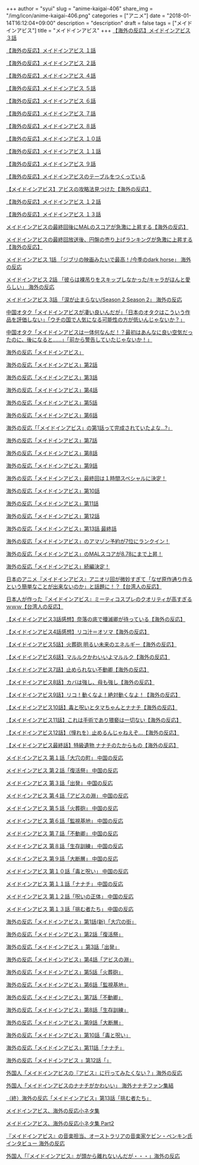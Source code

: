 +++
author = "syui"
slug = "anime-kaigai-406"
share_img = "/img/icon/anime-kaigai-406.png"
categories = ["アニメ"]
date = "2018-01-14T16:12:04+09:00"
description = "description"
draft = false
tags = ["メイドインアビス"]
title = "メイドインアビス"
+++
<a href="http://animekaigai.blogspot.com/2017/07/MiA-3.html" rel="nofollow" target="_blank" title="【海外の反応】メイドインアビス ３話">【海外の反応】メイドインアビス ３話</a>

<a href="http://animekaigai.blogspot.com/2017/07/madeinabyss-1.html" rel="nofollow" target="_blank" title="【海外の反応】メイドインアビス １話">【海外の反応】メイドインアビス １話</a>

<a href="http://animekaigai.blogspot.com/2017/07/madeinabyss-2.html" rel="nofollow" target="_blank" title="【海外の反応】メイドインアビス ２話">【海外の反応】メイドインアビス ２話</a>

<a href="http://animekaigai.blogspot.com/2017/07/madeinabyss-4.html" rel="nofollow" target="_blank" title="【海外の反応】メイドインアビス ４話">【海外の反応】メイドインアビス ４話</a>

<a href="http://animekaigai.blogspot.com/2017/08/MiA-5.html" rel="nofollow" target="_blank" title="【海外の反応】メイドインアビス ５話">【海外の反応】メイドインアビス ５話</a>

<a href="http://animekaigai.blogspot.com/2017/08/MiA-6.html" rel="nofollow" target="_blank" title="【海外の反応】メイドインアビス ６話">【海外の反応】メイドインアビス ６話</a>

<a href="http://animekaigai.blogspot.com/2017/08/MiA-7.html" rel="nofollow" target="_blank" title="【海外の反応】メイドインアビス ７話">【海外の反応】メイドインアビス ７話</a>

<a href="http://animekaigai.blogspot.com/2017/08/MiA-8.html" rel="nofollow" target="_blank" title="【海外の反応】メイドインアビス ８話">【海外の反応】メイドインアビス ８話</a>

<a href="http://animekaigai.blogspot.com/2017/09/MiA-10.html" rel="nofollow" target="_blank" title="【海外の反応】メイドインアビス １０話">【海外の反応】メイドインアビス １０話</a>

<a href="http://animekaigai.blogspot.com/2017/09/MiA-11.html" rel="nofollow" target="_blank" title="【海外の反応】メイドインアビス １１話">【海外の反応】メイドインアビス １１話</a>

<a href="http://animekaigai.blogspot.com/2017/09/MiA-9.html" rel="nofollow" target="_blank" title="【海外の反応】メイドインアビス ９話">【海外の反応】メイドインアビス ９話</a>

<a href="http://animekaigai.blogspot.com/2017/09/MiAtable.html" rel="nofollow" target="_blank" title=" 【海外の反応】メイドインアビスのテーブルをつくっている"> 【海外の反応】メイドインアビスのテーブルをつくっている</a>

<a href="http://animekaigai.blogspot.com/2017/09/abyss-solved.html" rel="nofollow" target="_blank" title="【メイドインアビス】アビスの攻略法見つけた【海外の反応】">【メイドインアビス】アビスの攻略法見つけた【海外の反応】</a>

<a href="http://animekaigai.blogspot.com/2017/09/mia-12.html" rel="nofollow" target="_blank" title=" 【海外の反応】メイドインアビス １２話"> 【海外の反応】メイドインアビス １２話</a>

<a href="http://animekaigai.blogspot.com/2017/09/mia-13.html" rel="nofollow" target="_blank" title=" 【海外の反応】メイドインアビス １３話"> 【海外の反応】メイドインアビス １３話</a>

<a href="http://animekaigai.blogspot.com/2017/10/mia-elevator.html" rel="nofollow" target="_blank" title=" メイドインアビスの最終回後にMALのスコアが急激に上昇する【海外の反応】"> メイドインアビスの最終回後にMALのスコアが急激に上昇する【海外の反応】</a>

<a href="http://animekaigai.blogspot.com/2017/10/mia-sales.html" rel="nofollow" target="_blank" title="メイドインアビスの最終回放送後、円盤の売り上げランキングが急激に上昇する【海外の反応】">メイドインアビスの最終回放送後、円盤の売り上げランキングが急激に上昇する【海外の反応】</a>

<a href="http://anirepokaigai.com/%E3%83%A1%E3%82%A4%E3%83%89%E3%82%A4%E3%83%B3%E3%82%A2%E3%83%93%E3%82%B9/post17-1" rel="nofollow" target="_blank" title="メイドインアビス 1話 「ジブリの映画みたいで最高！/今季のdark horse」 海外の反応">メイドインアビス 1話 「ジブリの映画みたいで最高！/今季のdark horse」 海外の反応</a>

<a href="http://anirepokaigai.com/%E3%83%A1%E3%82%A4%E3%83%89%E3%82%A4%E3%83%B3%E3%82%A2%E3%83%93%E3%82%B9/post17-2" rel="nofollow" target="_blank" title="メイドインアビス 2話 「彼らは裸吊りをスキップしなかった/キャラがほんと愛らしい」 海外の反応">メイドインアビス 2話 「彼らは裸吊りをスキップしなかった/キャラがほんと愛らしい」 海外の反応</a>

<a href="http://anirepokaigai.com/%E3%83%A1%E3%82%A4%E3%83%89%E3%82%A4%E3%83%B3%E3%82%A2%E3%83%93%E3%82%B9/post17-3" rel="nofollow" target="_blank" title=" メイドインアビス 3話 「涙が止まらない/Season 2 Season 2」 海外の反応"> メイドインアビス 3話 「涙が止まらない/Season 2 Season 2」 海外の反応</a>

<a href="http://blog.livedoor.jp/kashikou/archives/52077451.html" rel="nofollow" target="_blank" title="中国オタク「メイドインアビスが凄い良いんだが」「日本のオタクはこういう作品を評価しない」「ウチの国で人気になる可能性の方が低いんじゃないか？」">中国オタク「メイドインアビスが凄い良いんだが」「日本のオタクはこういう作品を評価しない」「ウチの国で人気になる可能性の方が低いんじゃないか？」</a>

<a href="http://blog.livedoor.jp/kashikou/archives/52081078.html" rel="nofollow" target="_blank" title=" 中国オタク「メイドインアビスは一体何なんだ！？最初はあんなに良い空気だったのに、後になると……」「前から警告していたじゃないか！」"> 中国オタク「メイドインアビスは一体何なんだ！？最初はあんなに良い空気だったのに、後になると……」「前から警告していたじゃないか！」</a>

<a href="http://honyakutyuihou.hatenablog.com/entry/2017/07/08/004513" rel="nofollow" target="_blank" title="海外の反応「メイドインアビス」">海外の反応「メイドインアビス」</a>

<a href="http://honyakutyuihou.hatenablog.com/entry/2017/07/15/005225" rel="nofollow" target="_blank" title="海外の反応「メイドインアビス」第2話">海外の反応「メイドインアビス」第2話</a>

<a href="http://honyakutyuihou.hatenablog.com/entry/2017/07/22/003616" rel="nofollow" target="_blank" title="海外の反応「メイドインアビス」第3話">海外の反応「メイドインアビス」第3話</a>

<a href="http://honyakutyuihou.hatenablog.com/entry/2017/07/29/005557" rel="nofollow" target="_blank" title="海外の反応「メイドインアビス」第4話">海外の反応「メイドインアビス」第4話</a>

<a href="http://honyakutyuihou.hatenablog.com/entry/2017/08/05/005015" rel="nofollow" target="_blank" title="海外の反応「メイドインアビス」第5話">海外の反応「メイドインアビス」第5話</a>

<a href="http://honyakutyuihou.hatenablog.com/entry/2017/08/12/004836" rel="nofollow" target="_blank" title="海外の反応「メイドインアビス」第6話">海外の反応「メイドインアビス」第6話</a>

<a href="http://honyakutyuihou.hatenablog.com/entry/2017/08/18/071213" rel="nofollow" target="_blank" title="海外の反応「「メイドインアビス」の第1話って完成されていたよな...?」">海外の反応「「メイドインアビス」の第1話って完成されていたよな...?」</a>

<a href="http://honyakutyuihou.hatenablog.com/entry/2017/08/19/021337" rel="nofollow" target="_blank" title=" 海外の反応「メイドインアビス」第7話"> 海外の反応「メイドインアビス」第7話</a>

<a href="http://honyakutyuihou.hatenablog.com/entry/2017/08/26/052742" rel="nofollow" target="_blank" title="海外の反応「メイドインアビス」第8話">海外の反応「メイドインアビス」第8話</a>

<a href="http://honyakutyuihou.hatenablog.com/entry/2017/09/02/004344" rel="nofollow" target="_blank" title="海外の反応「メイドインアビス」第9話">海外の反応「メイドインアビス」第9話</a>

<a href="http://honyakutyuihou.hatenablog.com/entry/2017/09/02/092928" rel="nofollow" target="_blank" title="海外の反応「メイドインアビス」最終回は１時間スペシャルに決定！">海外の反応「メイドインアビス」最終回は１時間スペシャルに決定！</a>

<a href="http://honyakutyuihou.hatenablog.com/entry/2017/09/09/001519" rel="nofollow" target="_blank" title=" 海外の反応「メイドインアビス」第10話"> 海外の反応「メイドインアビス」第10話</a>

<a href="http://honyakutyuihou.hatenablog.com/entry/2017/09/16/004446" rel="nofollow" target="_blank" title=" 海外の反応「メイドインアビス」第11話"> 海外の反応「メイドインアビス」第11話</a>

<a href="http://honyakutyuihou.hatenablog.com/entry/2017/09/23/054445" rel="nofollow" target="_blank" title=" 海外の反応「メイドインアビス」第12話"> 海外の反応「メイドインアビス」第12話</a>

<a href="http://honyakutyuihou.hatenablog.com/entry/2017/09/30/005612" rel="nofollow" target="_blank" title="海外の反応「メイドインアビス」第13話 最終話">海外の反応「メイドインアビス」第13話 最終話</a>

<a href="http://honyakutyuihou.hatenablog.com/entry/2017/10/01/093138" rel="nofollow" target="_blank" title="海外の反応「メイドインアビス」のアマゾン予約が7位にランクイン！">海外の反応「メイドインアビス」のアマゾン予約が7位にランクイン！</a>

<a href="http://honyakutyuihou.hatenablog.com/entry/2017/10/01/111123" rel="nofollow" target="_blank" title="海外の反応「メイドインアビス」のMALスコアが8.78にまで上昇！">海外の反応「メイドインアビス」のMALスコアが8.78にまで上昇！</a>

<a href="http://honyakutyuihou.hatenablog.com/entry/2017/11/26/193027" rel="nofollow" target="_blank" title="海外の反応「メイドインアビス」続編決定！">海外の反応「メイドインアビス」続編決定！</a>

<a href="http://kaola.jp/2017/09/20/449889/" rel="nofollow" target="_blank" title=" 日本のアニメ『メイドインアビス』アニオリ回が微妙すぎて「なぜ原作通り作るという簡単なことが出来ないのか」と話題に！？【台湾人の反応】"> 日本のアニメ『メイドインアビス』アニオリ回が微妙すぎて「なぜ原作通り作るという簡単なことが出来ないのか」と話題に！？【台湾人の反応】</a>

<a href="http://kaola.jp/2017/11/15/452158/" rel="nofollow" target="_blank" title=" 日本人が作った『メイドインアビス』ミーティコスプレのクオリティが高すぎるｗｗｗ【台湾人の反応】"> 日本人が作った『メイドインアビス』ミーティコスプレのクオリティが高すぎるｗｗｗ【台湾人の反応】</a>

<a href="http://sakura-sasakura.com/2017/07/23/others-81/" rel="nofollow" target="_blank" title=" 【メイドインアビス3話感想】奈落の底で殲滅卿が待っている【海外の反応】"> 【メイドインアビス3話感想】奈落の底で殲滅卿が待っている【海外の反応】</a>

<a href="http://sakura-sasakura.com/2017/07/30/others-82/" rel="nofollow" target="_blank" title="【メイドインアビス4話感想】リコ汁＝オソマ【海外の反応】">【メイドインアビス4話感想】リコ汁＝オソマ【海外の反応】</a>

<a href="http://sakura-sasakura.com/2017/08/06/others-83/" rel="nofollow" target="_blank" title=" 【メイドインアビス5話】火葬砲 明るい未来のエネルギー【海外の反応】"> 【メイドインアビス5話】火葬砲 明るい未来のエネルギー【海外の反応】</a>

<a href="http://sakura-sasakura.com/2017/08/13/others-84/" rel="nofollow" target="_blank" title="【メイドインアビス6話】マルルクかわいいよマルルク【海外の反応】">【メイドインアビス6話】マルルクかわいいよマルルク【海外の反応】</a>

<a href="http://sakura-sasakura.com/2017/08/20/others-86/" rel="nofollow" target="_blank" title="【メイドインアビス7話】止められない不動卿【海外の反応】">【メイドインアビス7話】止められない不動卿【海外の反応】</a>

<a href="http://sakura-sasakura.com/2017/08/27/others-87/" rel="nofollow" target="_blank" title="【メイドインアビス8話】カバは強し、母も強し【海外の反応】">【メイドインアビス8話】カバは強し、母も強し【海外の反応】</a>

<a href="http://sakura-sasakura.com/2017/09/03/others-90/" rel="nofollow" target="_blank" title="【メイドインアビス9話】リコ！動くなよ！絶対動くなよ！【海外の反応】">【メイドインアビス9話】リコ！動くなよ！絶対動くなよ！【海外の反応】</a>

<a href="http://sakura-sasakura.com/2017/09/10/others-93/" rel="nofollow" target="_blank" title=" 【メイドインアビス10話】毒と呪いとタマちゃんとナナチ【海外の反応】"> 【メイドインアビス10話】毒と呪いとタマちゃんとナナチ【海外の反応】</a>

<a href="http://sakura-sasakura.com/2017/09/17/others-95/" rel="nofollow" target="_blank" title=" 【メイドインアビス11話】これは手術であり猥褻は一切ない【海外の反応】"> 【メイドインアビス11話】これは手術であり猥褻は一切ない【海外の反応】</a>

<a href="http://sakura-sasakura.com/2017/09/24/others-98/" rel="nofollow" target="_blank" title="【メイドインアビス12話】（憧れを）止めるんじゃねえぞ…【海外の反応】">【メイドインアビス12話】（憧れを）止めるんじゃねえぞ…【海外の反応】</a>

<a href="http://sakura-sasakura.com/2017/10/01/others-102/" rel="nofollow" target="_blank" title=" 【メイドインアビス最終話】特級遺物 ナナチのたからもの【海外の反応】"> 【メイドインアビス最終話】特級遺物 ナナチのたからもの【海外の反応】</a>

<a href="http://tairikuno.com/2017/07/13/%E3%83%A1%E3%82%A4%E3%83%89%E3%82%A4%E3%83%B3%E3%82%A2%E3%83%93%E3%82%B9%E3%80%80%E7%AC%AC%EF%BC%91%E8%A9%B1%E3%80%8C%E5%A4%A7%E7%A9%B4%E3%81%AE%E7%94%BA%E3%80%8D-%E4%B8%AD%E5%9B%BD%E3%81%AE%E5%8F%8D/" rel="nofollow" target="_blank" title=" メイドインアビス 第１話「大穴の町」 中国の反応"> メイドインアビス 第１話「大穴の町」 中国の反応</a>

<a href="http://tairikuno.com/2017/07/15/%E3%83%A1%E3%82%A4%E3%83%89%E3%82%A4%E3%83%B3%E3%82%A2%E3%83%93%E3%82%B9%E3%80%80%E7%AC%AC%EF%BC%92%E8%A9%B1%E3%80%8C%E3%80%8D-%E4%B8%AD%E5%9B%BD%E3%81%AE%E5%8F%8D%E5%BF%9C/" rel="nofollow" target="_blank" title="メイドインアビス 第２話「復活祭」 中国の反応">メイドインアビス 第２話「復活祭」 中国の反応</a>

<a href="http://tairikuno.com/2017/07/22/%E3%83%A1%E3%82%A4%E3%83%89%E3%82%A4%E3%83%B3%E3%82%A2%E3%83%93%E3%82%B9%E3%80%80%E7%AC%AC%EF%BC%93%E8%A9%B1%E3%80%8C%E5%87%BA%E7%99%BA%E3%80%8D-%E4%B8%AD%E5%9B%BD%E3%81%AE%E5%8F%8D%E5%BF%9C/" rel="nofollow" target="_blank" title="メイドインアビス 第３話「出発」 中国の反応">メイドインアビス 第３話「出発」 中国の反応</a>

<a href="http://tairikuno.com/2017/07/29/%E3%83%A1%E3%82%A4%E3%83%89%E3%82%A4%E3%83%B3%E3%82%A2%E3%83%93%E3%82%B9%E3%80%80%E7%AC%AC%EF%BC%94%E8%A9%B1%E3%80%8C%E3%82%A2%E3%83%93%E3%82%B9%E3%81%AE%E6%B7%B5%E3%80%8D-%E4%B8%AD%E5%9B%BD%E3%81%AE/" rel="nofollow" target="_blank" title=" メイドインアビス 第４話「アビスの淵」 中国の反応"> メイドインアビス 第４話「アビスの淵」 中国の反応</a>

<a href="http://tairikuno.com/2017/08/05/%E3%83%A1%E3%82%A4%E3%83%89%E3%82%A4%E3%83%B3%E3%82%A2%E3%83%93%E3%82%B9%E3%80%80%E7%AC%AC%EF%BC%95%E8%A9%B1%E3%80%8C%E7%81%AB%E8%91%AC%E7%A0%B2%E3%80%8D-%E4%B8%AD%E5%9B%BD%E3%81%AE%E5%8F%8D%E5%BF%9C/" rel="nofollow" target="_blank" title=" メイドインアビス 第５話「火葬砲」 中国の反応"> メイドインアビス 第５話「火葬砲」 中国の反応</a>

<a href="http://tairikuno.com/2017/08/12/%E3%83%A1%E3%82%A4%E3%83%89%E3%82%A4%E3%83%B3%E3%82%A2%E3%83%93%E3%82%B9%E3%80%80%E7%AC%AC%EF%BC%96%E8%A9%B1%E3%80%8C%E7%9B%A3%E8%A6%96%E5%9F%BA%E5%9C%B0%E3%80%8D-%E4%B8%AD%E5%9B%BD%E3%81%AE%E5%8F%8D/" rel="nofollow" target="_blank" title="メイドインアビス 第６話「監視基地」 中国の反応">メイドインアビス 第６話「監視基地」 中国の反応</a>

<a href="http://tairikuno.com/2017/08/19/%E3%83%A1%E3%82%A4%E3%83%89%E3%82%A4%E3%83%B3%E3%82%A2%E3%83%93%E3%82%B9%E3%80%80%E7%AC%AC%EF%BC%97%E8%A9%B1%E3%80%8C%E4%B8%8D%E5%8B%95%E5%8D%BF%E3%80%8D-%E4%B8%AD%E5%9B%BD%E3%81%AE%E5%8F%8D%E5%BF%9C/" rel="nofollow" target="_blank" title=" メイドインアビス 第７話「不動卿」 中国の反応"> メイドインアビス 第７話「不動卿」 中国の反応</a>

<a href="http://tairikuno.com/2017/08/26/%E3%83%A1%E3%82%A4%E3%83%89%E3%82%A4%E3%83%B3%E3%82%A2%E3%83%93%E3%82%B9%E3%80%80%E7%AC%AC%EF%BC%98%E8%A9%B1%E3%80%8C%E7%94%9F%E5%AD%98%E8%A8%93%E7%B7%B4%E3%80%8D-%E4%B8%AD%E5%9B%BD%E3%81%AE%E5%8F%8D/" rel="nofollow" target="_blank" title=" メイドインアビス 第８話「生存訓練」 中国の反応"> メイドインアビス 第８話「生存訓練」 中国の反応</a>

<a href="http://tairikuno.com/2017/09/02/%E3%83%A1%E3%82%A4%E3%83%89%E3%82%A4%E3%83%B3%E3%82%A2%E3%83%93%E3%82%B9%E3%80%80%E7%AC%AC%EF%BC%99%E8%A9%B1%E3%80%8C%E5%A4%A7%E6%96%AD%E5%B1%A4%E3%80%8D-%E4%B8%AD%E5%9B%BD%E3%81%AE%E5%8F%8D%E5%BF%9C/" rel="nofollow" target="_blank" title="メイドインアビス 第９話「大断層」 中国の反応">メイドインアビス 第９話「大断層」 中国の反応</a>

<a href="http://tairikuno.com/2017/09/09/%E3%83%A1%E3%82%A4%E3%83%89%E3%82%A4%E3%83%B3%E3%82%A2%E3%83%93%E3%82%B9%E3%80%80%E7%AC%AC%EF%BC%91%EF%BC%90%E8%A9%B1%E3%80%8C%E6%AF%92%E3%81%A8%E5%91%AA%E3%81%84%E3%80%8D-%E4%B8%AD%E5%9B%BD%E3%81%AE/" rel="nofollow" target="_blank" title=" メイドインアビス 第１０話「毒と呪い」 中国の反応"> メイドインアビス 第１０話「毒と呪い」 中国の反応</a>

<a href="http://tairikuno.com/2017/09/16/%E3%83%A1%E3%82%A4%E3%83%89%E3%82%A4%E3%83%B3%E3%82%A2%E3%83%93%E3%82%B9%E3%80%80%E7%AC%AC%EF%BC%91%EF%BC%91%E8%A9%B1%E3%80%8C%E3%83%8A%E3%83%8A%E3%83%81%E3%80%8D-%E4%B8%AD%E5%9B%BD%E3%81%AE%E5%8F%8D/" rel="nofollow" target="_blank" title="メイドインアビス 第１１話「ナナチ」 中国の反応">メイドインアビス 第１１話「ナナチ」 中国の反応</a>

<a href="http://tairikuno.com/2017/09/23/%E3%83%A1%E3%82%A4%E3%83%89%E3%82%A4%E3%83%B3%E3%82%A2%E3%83%93%E3%82%B9%E3%80%80%E7%AC%AC%EF%BC%91%EF%BC%92%E8%A9%B1%E3%80%8C%E5%91%AA%E3%81%84%E3%81%AE%E6%AD%A3%E4%BD%93%E3%80%8D-%E4%B8%AD%E5%9B%BD/" rel="nofollow" target="_blank" title=" メイドインアビス 第１２話「呪いの正体」 中国の反応"> メイドインアビス 第１２話「呪いの正体」 中国の反応</a>

<a href="http://tairikuno.com/2017/09/30/%E3%83%A1%E3%82%A4%E3%83%89%E3%82%A4%E3%83%B3%E3%82%A2%E3%83%93%E3%82%B9%E3%80%80%E7%AC%AC%EF%BC%91%EF%BC%93%E8%A9%B1%E3%80%8C%E6%8C%91%E3%82%80%E8%80%85%E3%81%9F%E3%81%A1%E3%80%8D-%E4%B8%AD%E5%9B%BD/" rel="nofollow" target="_blank" title=" メイドインアビス 第１３話「挑む者たち」 中国の反応"> メイドインアビス 第１３話「挑む者たち」 中国の反応</a>

<a href="http://www.anihon.com/entry/2017/07/08/111827" rel="nofollow" target="_blank" title="海外の反応「メイドインアビス」第1話(新)「大穴の街」">海外の反応「メイドインアビス」第1話(新)「大穴の街」</a>

<a href="http://www.anihon.com/entry/2017/07/15/070030" rel="nofollow" target="_blank" title="海外の反応「メイドインアビス」第2話「復活祭」">海外の反応「メイドインアビス」第2話「復活祭」</a>

<a href="http://www.anihon.com/entry/2017/07/22/105258" rel="nofollow" target="_blank" title="海外の反応「メイドインアビス 」第3話「出発」">海外の反応「メイドインアビス 」第3話「出発」</a>

<a href="http://www.anihon.com/entry/2017/07/29/113443" rel="nofollow" target="_blank" title="海外の反応「メイドインアビス」第4話「アビスの淵」">海外の反応「メイドインアビス」第4話「アビスの淵」</a>

<a href="http://www.anihon.com/entry/2017/08/05/104346" rel="nofollow" target="_blank" title="海外の反応「メイドインアビス」第5話「火葬砲」">海外の反応「メイドインアビス」第5話「火葬砲」</a>

<a href="http://www.anihon.com/entry/2017/08/12/114324" rel="nofollow" target="_blank" title="海外の反応「メイドインアビス」第6話「監視基地」">海外の反応「メイドインアビス」第6話「監視基地」</a>

<a href="http://www.anihon.com/entry/2017/08/19/103248" rel="nofollow" target="_blank" title="海外の反応「メイドインアビス」第7話「不動卿」">海外の反応「メイドインアビス」第7話「不動卿」</a>

<a href="https://www.anihon.com/entry/2017/08/26/092512" rel="nofollow" target="_blank" title="海外の反応「メイドインアビス」第8話「生存訓練」">海外の反応「メイドインアビス」第8話「生存訓練」</a>

<a href="https://www.anihon.com/entry/2017/09/02/103911" rel="nofollow" target="_blank" title="海外の反応「メイドインアビス」第9話「大断層」">海外の反応「メイドインアビス」第9話「大断層」</a>

<a href="https://www.anihon.com/entry/2017/09/09/113449" rel="nofollow" target="_blank" title=" 海外の反応「メイドインアビス」第10話「毒と呪い」"> 海外の反応「メイドインアビス」第10話「毒と呪い」</a>

<a href="https://www.anihon.com/entry/2017/09/16/102134" rel="nofollow" target="_blank" title="海外の反応「メイドインアビス」第11話「ナナチ」">海外の反応「メイドインアビス」第11話「ナナチ」</a>

<a href="https://www.anihon.com/entry/2017/09/23/100637" rel="nofollow" target="_blank" title="海外の反応「メイドインアビス 」第12話「」">海外の反応「メイドインアビス 」第12話「」</a>

<a href="https://www.anihon.com/entry/2017/09/23/181237" rel="nofollow" target="_blank" title="外国人「メイドインアビスの『アビス』に行ってみたくない？」海外の反応">外国人「メイドインアビスの『アビス』に行ってみたくない？」海外の反応</a>

<a href="https://www.anihon.com/entry/2017/09/29/183156" rel="nofollow" target="_blank" title="外国人「メイドインアビスのナナチがかわいい」 海外ナナチファン集結">外国人「メイドインアビスのナナチがかわいい」 海外ナナチファン集結</a>

<a href="https://www.anihon.com/entry/2017/09/30/125407" rel="nofollow" target="_blank" title=" （終）海外の反応「メイドインアビス」第13話「挑む者たち」"> （終）海外の反応「メイドインアビス」第13話「挑む者たち」</a>

<a href="https://www.anihon.com/entry/2017/09/30/181124" rel="nofollow" target="_blank" title=" メイドインアビス、海外の反応小ネタ集"> メイドインアビス、海外の反応小ネタ集</a>

<a href="https://www.anihon.com/entry/2017/10/01/144823" rel="nofollow" target="_blank" title=" メイドインアビス、海外の反応小ネタ集 Part2"> メイドインアビス、海外の反応小ネタ集 Part2</a>

<a href="https://www.anihon.com/entry/2017/10/05/152311" rel="nofollow" target="_blank" title="『メイドインアビス』の音楽担当、オーストラリアの音楽家ケビン・ペンキン氏インタビュー 海外の反応">『メイドインアビス』の音楽担当、オーストラリアの音楽家ケビン・ペンキン氏インタビュー 海外の反応</a>

<a href="https://www.anihon.com/entry/2017/10/30/180525" rel="nofollow" target="_blank" title=" 外国人「『メイドインアビス』が頭から離れないんだが・・・」海外の反応"> 外国人「『メイドインアビス』が頭から離れないんだが・・・」海外の反応</a>
